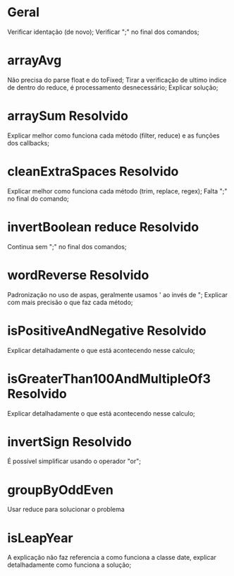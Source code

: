 # Geral
Verificar identação (de novo);
Verificar ";" no final dos comandos;

# arrayAvg
Não precisa do parse float e do toFixed;
Tirar a verificação de ultimo indice de dentro do reduce,
é processamento desnecessário;
Explicar solução;

# arraySum Resolvido 
Explicar melhor como funciona cada método (filter, reduce) e as funções dos callbacks;

# cleanExtraSpaces Resolvido
Explicar melhor como funciona cada método (trim, replace, regex);
Falta ";" no final do comando;

# invertBoolean reduce Resolvido
Continua sem ";" no final dos comandos;

# wordReverse Resolvido
Padronização no uso de aspas, geralmente usamos ' ao invés de ";
Explicar com mais precisão o que faz cada método;

# isPositiveAndNegative Resolvido
Explicar detalhadamente o que está acontecendo nesse calculo;

# isGreaterThan100AndMultipleOf3 Resolvido
Explicar detalhadamente o que está acontecendo nesse calculo;

# invertSign Resolvido
É possível simplificar usando o operador "or";

# groupByOddEven
Usar reduce para solucionar o problema

# isLeapYear
A explicação não faz referencia a como funciona a classe date, explicar detalhadamente como funciona a solução;